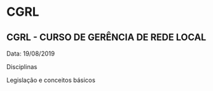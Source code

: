 # CGRL
## CGRL - CURSO DE GERÊNCIA DE REDE LOCAL

Data: 19/08/2019

Disciplinas

Legislação e conceitos básicos

